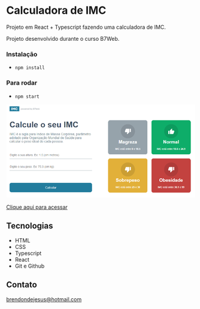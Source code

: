 # Calculadora de IMC

Projeto em React + Typescript fazendo uma calculadora de IMC. 

Projeto desenvolvido durante o curso B7Web. 

### Instalação
- `npm install`

### Para rodar 
- `npm start`





![preview](./src/assets/preview.png)

[Clique aqui para acessar](https://brendondejesus.github.io/react-calc-imc/)

## Tecnologias

- HTML
- CSS
- Typescript 
- React
- Git e Github

## Contato

brendondejesus@hotmail.com